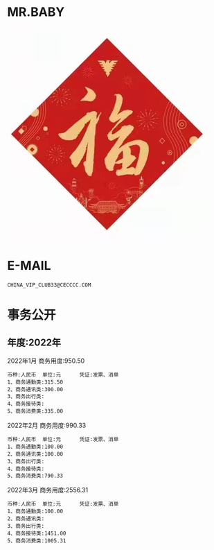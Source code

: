 MR.BABY
======

![image](image/loveF.jpg)

E-MAIL
======

```bash
CHINA_VIP_CLUB33@CECCCC.COM
```

事务公开
======

年度:2022年 
---

2022年1月   商务用度:950.50
```bash
币种:人民币  单位:元      凭证:发票、消单
1、商务通勤类:315.50
2、商务通讯类:300.00
3、商务出行类:
4、商务接待类:
5、商务消费类:335.00
```

2022年2月   商务用度:990.33
```bash
币种:人民币  单位:元      凭证:发票、消单
1、商务通勤类:100.00
2、商务通讯类:100.00
3、商务出行类:
4、商务接待类:
5、商务消费类:790.33
```


2022年3月   商务用度:2556.31
```bash
币种:人民币  单位:元      凭证:发票、消单
1、商务通勤类:100.00
2、商务通讯类:
3、商务出行类:
4、商务接待类:1451.00
5、商务消费类:1005.31
```



















